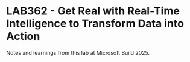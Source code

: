 # LAB362 - Get Real with Real-Time Intelligence to Transform Data into Action

Notes and learnings from this lab at Microsoft Build 2025.
